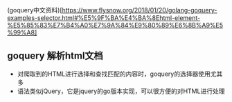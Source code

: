(goquery中文资料)[https://www.flysnow.org/2018/01/20/golang-goquery-examples-selector.html#%E5%9F%BA%E4%BA%8Ehtml-element-%E5%85%83%E7%B4%A0%E7%9A%84%E9%80%89%E6%8B%A9%E5%99%A8]

## goquery 解析html文档
* 对爬取到的HTML进行选择和查找匹配的内容时，goquery的选择器使用尤其多
* 语法类似jQuery，它是jquery的go版本实现，可以很方便的对HTML进行处理
